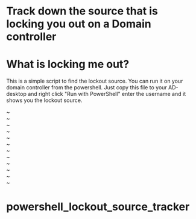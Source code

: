 
# Track down the source that is locking you out on a Domain controller


# What is locking me out?
This is a simple script to find the lockout source. You can run it on your domain controller from the powershell. Just copy this file to your AD-desktop and right click "Run with PowerShell" enter the username and it shows you the lockout source. 



~                                                                                                                                                                                                                                                                                          
~                                                                                                                                                                                                                                                                                          
~                                                                                                                                                                                                                                                                                          
~                                                                                                                                                                                                                                                                                          
~                                                                                                                                                                                                                                                                                          
~                                                                                                                                                                                                                                                                                          
~                                                                                                                                                                                                                                                                                          
~                                                                                                                                                                                                                                                                                          
~                                                                                                                                                                                                                                                                                          
~                                                                                                                                                                                                                                                                                          
~                                                                                                                                                                                                                                                                                          
~                                       
# powershell_lockout_source_tracker
